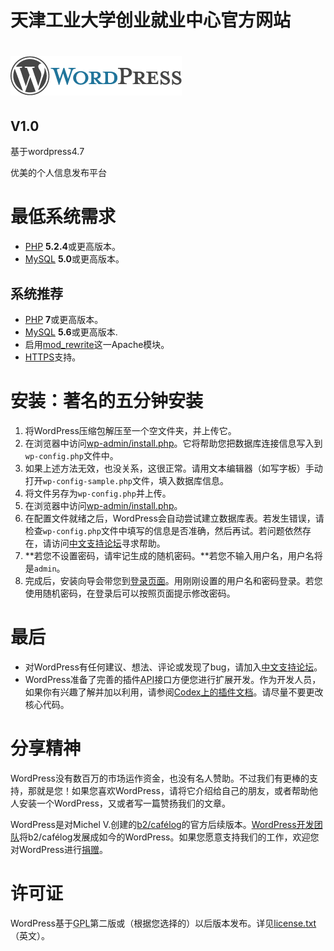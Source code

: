 # 天津工业大学创业就业中心官方网站
# [![WordPress](wp-admin/images/wordpress-logo.png)](https://wordpress.org/)
## V1.0
基于wordpress4.7

优美的个人信息发布平台

# 最低系统需求

*   [PHP](http://php.net/) **5.2.4**或更高版本。
*   [MySQL](http://www.mysql.com/) **5.0**或更高版本。

## 系统推荐

*   [PHP](https://secure.php.net/) **7**或更高版本。
*   [MySQL](https://www.mysql.com/) **5.6**或更高版本.
*   启用[mod_rewrite](http://httpd.apache.org/docs/2.2/mod/mod_rewrite.html)这一Apache模块。
*   [HTTPS](https://wordpress.org/news/2016/12/moving-toward-ssl/)支持。


# 安装：著名的五分钟安装

1.  将WordPress压缩包解压至一个空文件夹，并上传它。
2.  在浏览器中访问<span class="file">[wp-admin/install.php](wp-admin/install.php)</span>。它将帮助您把数据库连接信息写入到`wp-config.php`文件中。
1.  如果上述方法无效，也没关系，这很正常。请用文本编辑器（如写字板）手动打开`wp-config-sample.php`文件，填入数据库信息。
2.  将文件另存为`wp-config.php`并上传。
3.  在浏览器中访问<span class="file">[wp-admin/install.php](wp-admin/install.php)</span>。
3.  在配置文件就绪之后，WordPress会自动尝试建立数据库表。若发生错误，请检查`wp-config.php`文件中填写的信息是否准确，然后再试。若问题依然存在，请访问[中文支持论坛](http://zh-cn.forums.wordpress.org/ "WordPress支持论坛")寻求帮助。
4.  **若您不设置密码，请牢记生成的随机密码。**若您不输入用户名，用户名将是`admin`。
5.  完成后，安装向导会带您到[登录页面](wp-login.php)。用刚刚设置的用户名和密码登录。若您使用随机密码，在登录后可以按照页面提示修改密码。


# 最后

*   对WordPress有任何建议、想法、评论或发现了bug，请加入[中文支持论坛](http://zh-cn.forums.wordpress.org/)。
*   WordPress准备了完善的插件<abbr title="应用编程接口">API</abbr>接口方便您进行扩展开发。作为开发人员，如果你有兴趣了解并加以利用，请参阅[Codex上的插件文档](http://codex.wordpress.org/Plugin_API)。请尽量不要更改核心代码。

# 分享精神

WordPress没有数百万的市场运作资金，也没有名人赞助。不过我们有更棒的支持，那就是您！如果您喜欢WordPress，请将它介绍给自己的朋友，或者帮助他人安装一个WordPress，又或者写一篇赞扬我们的文章。

WordPress是对Michel V.创建的[b2/cafélog](http://cafelog.com/)的官方后续版本。[WordPress开发团队](http://wordpress.org/about/)将b2/cafélog发展成如今的WordPress。如果您愿意支持我们的工作，欢迎您对WordPress进行[捐赠](http://wordpress.org/donate/)。

# 许可证

WordPress基于<abbr title="GNU通用公共许可证">GPL</abbr>第二版或（根据您选择的）以后版本发布。详见[license.txt](license)（英文）。